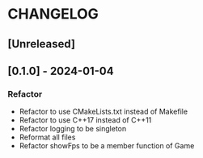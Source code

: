 # CHANGELOG

## [Unreleased]

## [0.1.0] - 2024-01-04

### Refactor

- Refactor to use CMakeLists.txt instead of Makefile
- Refactor to use C++17 instead of C++11
- Refactor logging to be singleton
- Reformat all files
- Refactor showFps to be a member function of Game
